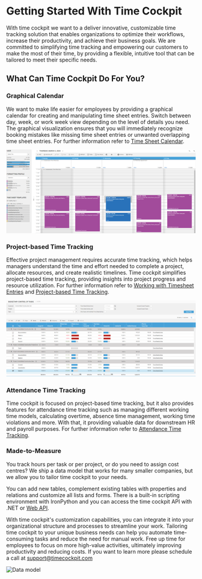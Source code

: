 # Getting Started With Time Cockpit

With time cockpit we want to a deliver innovative, customizable time tracking solution that enables organizations to optimize their workflows, increase their productivity, and achieve their business goals. We are committed to simplifying time tracking and empowering our customers to make the most of their time, by providing a flexible, intuitive tool that can be tailored to meet their specific needs.

## What Can Time Cockpit Do For You?

### Graphical Calendar

We want to make life easier for employees by providing a graphical calendar for creating and manipulating time sheet entries. Switch between day, week, or work week view depending on the level of details you need. The graphical visualization ensures that you will immediately recognize booking mistakes like missing time sheet entries or unwanted overlapping time sheet entries. For further information refer to [Time Sheet Calendar](~/doc/timesheet-calendar/calendar.md).

![Graphical calendar](images/wc-calendar-overview.png "Graphical calendar")

### Project-based Time Tracking

Effective project management requires accurate time tracking, which helps managers understand the time and effort needed to complete a project, allocate resources, and create realistic timelines. Time cockpit simplifies project-based time tracking, providing insights into project progress and resource utilization. For further information refer to [Working with Timesheet Entries](~/doc/timesheet-calendar/working-with-timesheet-entries.md) and  [Project-based Time Tracking](~/doc/project-time-tracking/customer-project-task.md).

![Budgetary Control of Tasks](images/wc-budgetary-control-of-tasks.png "Budgetary Control of Tasks")

### Attendance Time Tracking

Time cockpit is focused on project-based time tracking, but it also provides features for attendance time tracking such as managing different working time models, calculating overtime, absence time management, working time violations and more. With that, it providing valuable data for downstream HR and payroll purposes. For further information refer to [Attendance Time Tracking](~/doc/employee-time-tracking/working-time.md).

<!-- ### Activity Tracking

The activity trackers help you to reconstruct the time you work on your PC. They automatically log what you are doing. Additionally you can import the call history from your phone if phone calls are relevant for your time sheet. As a developer connect time cockpit to your Microsoft Team Foundation Server to see when you checked in files and when changes happened to your work items. The graphical time sheet calendar visualizes this log and lets you transform activities into time sheet entries with a few mouse clicks. -->

<!-- ![Signals](images/signals.png "Signals") -->

### Made-to-Measure

You track hours per task or per project, or do you need to assign cost centres? We ship a data model that works for many smaller companies, but we allow you to tailor time cockpit to your needs. 

You can add new tables, complement existing tables with properties and relations and customize all lists and forms. There is a built-in scripting environment with IronPython and you can access the time cockpit API with .NET or [Web API](~/doc/web-api/overview.md).

With time cockpit's customization capabilities, you can integrate it into your organizational structure and processes to streamline your work. Tailoring time cockpit to your unique business needs can help you automate time-consuming tasks and reduce the need for manual work. Free up time for employees to focus on more high-value activities, ultimately improving productivity and reducing costs. If you want to learn more please schedule a call at support@timecockpit.com

![Data model](images/data-model.png "Data model")